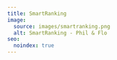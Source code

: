 ```yaml
---
title: SmartRanking
image:
  source: images/smartranking.png
  alt: SmartRanking - Phil & Flo
seo:
  noindex: true
---
```


